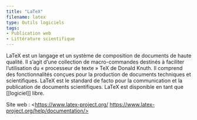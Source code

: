 ```yaml
---
title: "LaTeX"
filename: latex
type: Outils logiciels
tags:
- Publication web
- Littérature scientifique
---
```


LaTeX est un langage et un système de composition de documents de haute qualité. Il s’agit d’une collection de macro-commandes destinés à faciliter l’utilisation du « processeur de texte » TeX de Donald Knuth. Il comprend des fonctionnalités conçues pour la production de documents techniques et scientifiques. LaTeX est le standard de facto pour la communication et la publication de documents scientifiques. LaTeX est disponible en tant que [[logiciel]] libre.

Site web : <https://www.latex-project.org/  https://www.latex-project.org/help/documentation/>

